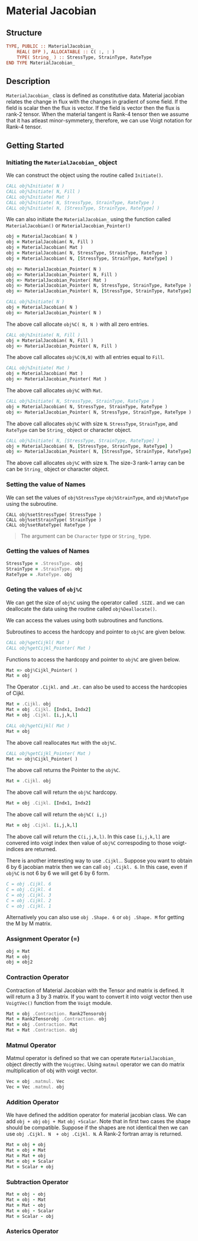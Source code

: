# Material Jacobian

## Structure

```fortran
TYPE, PUBLIC :: MaterialJacobian_
    REAL( DFP ), ALLOCATABLE :: C( :, : )
    TYPE( String_ ) :: StressType, StrainType, RateType
END TYPE MaterialJacobian_
```

## Description

`MaterialJacobian_` class is defined as constitutive data. Material jacobian relates the change in flux with the changes in gradient of some field. If the field is scalar then the flux is vector. If the field is vector then the flux is rank-2 tensor. When the material tangent is Rank-4 tensor then we assume that it has atleast minor-symmetery, therefore, we can use Voigt notation for Rank-4 tensor.

## Getting Started

### Initiating the `MaterialJacobian_` object

We can construct the object using the routine called `Initiate()`.

```fortran
CALL obj%Initiate( N )
CALL obj%Initiate( N, Fill )
CALL obj%Initiate( Mat )
CALL obj%Initiate( N, StressType, StrainType, RateType )
CALL obj%Initiate( N, [StressType, StrainType, RateType] )
```

We can also initiate the `MaterialJacobian_` using the function called `MaterialJacobian()` or `MaterialJacobian_Pointer()`

```fortran
obj = MaterialJacobian( N )
obj = MaterialJacobian( N, Fill )
obj = MaterialJacobian( Mat )
obj = MaterialJacobian( N, StressType, StrainType, RateType )
obj = MaterialJacobian( N, [StressType, StrainType, RateType] )
```

```fortran
obj => MaterialJacobian_Pointer( N )
obj => MaterialJacobian_Pointer( N, Fill )
obj => MaterialJacobian_Pointer( Mat )
obj => MaterialJacobian_Pointer( N, StressType, StrainType, RateType )
obj => MaterialJacobian_Pointer( N, [StressType, StrainType, RateType] )
```

```fortran
CALL obj%Initiate( N )
obj = MaterialJacobian( N )
obj => MaterialJacobian_Pointer( N )
```

The above call allocate `obj%C( N, N )` with all zero entries.

```fortran
CALL obj%Initiate( N, Fill )
obj = MaterialJacobian( N, Fill )
obj => MaterialJacobian_Pointer( N, Fill )
```

The above call allocates `obj%C(N,N)` with all entries equal to `Fill`.

```fortran
CALL obj%Initiate( Mat )
obj = MaterialJacobian( Mat )
obj => MaterialJacobian_Pointer( Mat )
```

The above call allocates `obj%C` with `Mat`.

```fortran
CALL obj%Initiate( N, StressType, StrainType, RateType )
obj = MaterialJacobian( N, StressType, StrainType, RateType )
obj => MaterialJacobian_Pointer( N, StressType, StrainType, RateType )
```

The above call allocates `obj%C` with size `N`. `StressType`, `StrainType`, and `RateType` can be `String_` object or character object.

```fortran
CALL obj%Initiate( N, [StressType, StrainType, RateType] )
obj = MaterialJacobian( N, [StressType, StrainType, RateType] )
obj => MaterialJacobian_Pointer( N, [StressType, StrainType, RateType] )
```

The above call allocates `obj%C` with size `N`. The size-3 rank-1 array can be can be `String_` object or character object.

### Setting the value of Names

We can set the values of `obj%StressType` `obj%StrainType`, and `obj%RateType` using the subroutine.

```Fortran
CALL obj%setStressType( StressType )
CALL obj%setStrainType( StrainType )
CALL obj%setRateType( RateType )
```

>The argument can be `Character` type or `String_` type.

### Getting the values of Names

```fortran
StressType = .StressType. obj
StrainType = .StrainType. obj
RateType = .RateType. obj
```

### Geting the values of `obj%C`

We can get the size of `obj%C` using the operator called `.SIZE.` and we can deallocate the data using the routine called `obj%Deallocate()`.

We can access the values using both subroutines and functions.

Subroutines to access the hardcopy and pointer to `obj%C` are given below.

```fortran
CALL obj%getCijkl( Mat )
CALL obj%getCijkl_Pointer( Mat )
```

Functions to access the hardcopy and pointer to `obj%C` are given below.

```fortran
Mat => obj%Cijkl_Pointer( )
Mat = obj
```

The Operator `.Cijkl.` and `.At.` can also be used to access the hardcopies of Cijkl.

```fortran
Mat = .Cijkl. obj
Mat = obj .Cijkl. [Indx1, Indx2]
Mat = obj .Cijkl. [i,j,k,l]
```

```fortran
CALL obj%getCijkl( Mat )
Mat = obj
```

The above call reallocates `Mat` with the `obj%C`.

```fortran
CALL obj%getCijkl_Pointer( Mat )
Mat => obj%Cijkl_Pointer( )
```

The above call returns the Pointer to the `obj%C`.

```fortran
Mat = .Cijkl. obj
```

The above call will return the `obj%C` hardcopy.

```fortran
Mat = obj .Cijkl. [Indx1, Indx2]
```

The above call will return the `obj%C( i,j)`

```fortran
Mat = obj .Cijkl. [i,j,k,l]
```

The above call will return the `C(i,j,k,l)`. In this case `[i,j,k,l]` are convered into voigt index then value of `obj%C` correspoding to those voigt-indices are returned.

There is another interesting way to use `.Cijkl.`. Suppose you want to obtain 6 by 6 jacobian matrix then we can call `obj .Cijkl. 6`. In this case, even if `obj%C` is not 6 by 6 we will get 6 by 6 form.

```fortran
C = obj .Cijkl. 6
C = obj .Cijkl. 4
C = obj .Cijkl. 3
C = obj .Cijkl. 2
C = obj .Cijkl. 1
```

Alternatively you can also use `obj .Shape. 6` or `obj .Shape. M` for getting the M by M matrix.

### Assignment Operator (=)

```fortran
obj = Mat
Mat = obj
obj = obj2
```

### Contraction Operator

Contraction of Material Jacobian with the Tensor and matrix is defined. It will return a 3 by 3 matrix. If you want to convert it into voigt vector then use `VoigtVec()` function from the `Voigt` module.

```fortran
Mat = obj .Contraction. Rank2Tensorobj
Mat = Rank2Tensorobj .Contraction. obj
Mat = obj .Contraction. Mat
Mat = Mat .Contraction. obj
```

### Matmul Operator

Matmul operator is defined so that we can operate `MaterialJacobian_` object directly with the `VoigtVec`. Using `matmul` operator we can do matrix multiplication of obj with voigt vector.

```fortran
Vec = obj .matmul. Vec
Vec = Vec .matmul. obj
```

### Addition Operator

We have defined the addition operator for material jacobian class. We can add `obj + obj` `obj + Mat` `obj +Scalar`. Note that in first two cases the shape should be compatible. Suppose if the shapes are not identical then we can use `obj .Cijkl. N  + obj .Cijkl. N`. A Rank-2 fortran array is returned.

```fortran
Mat = obj + obj
Mat = obj + Mat
Mat = Mat + obj
Mat = obj + Scalar
Mat = Scalar + obj
```

### Subtraction Operator

```fortran
Mat = obj - obj
Mat = obj - Mat
Mat = Mat - obj
Mat = obj - Scalar
Mat = Scalar - obj
```

### Asterics Operator